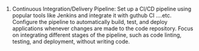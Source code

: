 1. Continuous Integration/Delivery Pipeline: Set up a CI/CD pipeline using popular tools like Jenkins and integrate it with guthub CI ....etc.
Configure the pipeline to automatically build, test, and deploy applications whenever changes are made to the code repository.
 Focus on integrating different stages of the pipeline, such as code linting, testing, and deployment, without writing code.
